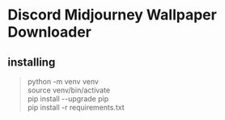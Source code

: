 # Discord Midjourney Wallpaper Downloader

## installing
> python -m venv venv \
> source venv/bin/activate \
> pip install --upgrade pip \
> pip install -r requirements.txt
